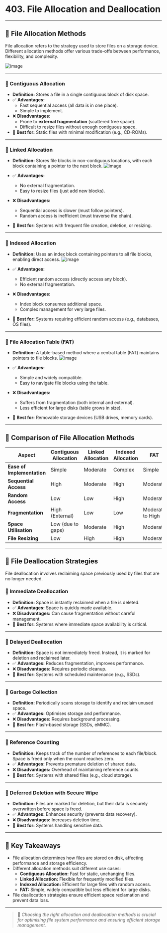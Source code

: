 # 403. File Allocation and Deallocation

---

## 📌 File Allocation Methods
File allocation refers to the strategy used to store files on a storage device. Different allocation methods offer various trade-offs between performance, flexibility, and complexity.

![image](https://github.com/user-attachments/assets/def9bdcd-f546-411f-a5fd-c3520b3cf635)

---

### 🔹 Contiguous Allocation
- **Definition:** Stores a file in a single contiguous block of disk space.
- ✅ **Advantages:** 
  - Fast sequential access (all data is in one place).
  - Simple to implement.
- ❌ **Disadvantages:**
  - Prone to **external fragmentation** (scattered free space).
  - Difficult to resize files without enough contiguous space.
- 🚀 **Best for:** Static files with minimal modification (e.g., CD-ROMs).

---

### 🔹 Linked Allocation
- **Definition:** Stores file blocks in non-contiguous locations, with each block containing a pointer to the next block.
  ![image](https://github.com/user-attachments/assets/2e45c7f8-25b7-46b6-af1a-7689aea097d4)

- ✅ **Advantages:** 
  - No external fragmentation.
  - Easy to resize files (just add new blocks).
- ❌ **Disadvantages:**
  - Sequential access is slower (must follow pointers).
  - Random access is inefficient (must traverse the chain).
- 🚀 **Best for:** Systems with frequent file creation, deletion, or resizing.

---

### 🔹 Indexed Allocation
- **Definition:** Uses an index block containing pointers to all file blocks, enabling direct access.
  ![image](https://github.com/user-attachments/assets/00113c1e-dc5f-40ed-9b91-0a3f8be6940f)

- ✅ **Advantages:** 
  - Efficient random access (directly access any block).
  - No external fragmentation.
- ❌ **Disadvantages:**
  - Index block consumes additional space.
  - Complex management for very large files.
- 🚀 **Best for:** Systems requiring efficient random access (e.g., databases, OS files).

---

### 🔹 File Allocation Table (FAT)
- **Definition:** A table-based method where a central table (FAT) maintains pointers to file blocks.
  ![image](https://github.com/user-attachments/assets/b1488dd6-5c87-4618-8679-51391730c691)

- ✅ **Advantages:** 
  - Simple and widely compatible.
  - Easy to navigate file blocks using the table.
- ❌ **Disadvantages:**
  - Suffers from fragmentation (both internal and external).
  - Less efficient for large disks (table grows in size).
- 🚀 **Best for:** Removable storage devices (USB drives, memory cards).

---

## 📌 Comparison of File Allocation Methods

| Aspect                 | Contiguous Allocation | Linked Allocation | Indexed Allocation | FAT              |
|------------------------|-------------------------|--------------------|---------------------|-------------------|
| **Ease of Implementation** | Simple                  | Moderate            | Complex              | Simple             |
| **Sequential Access**     | High                    | Moderate            | High                 | Moderate           |
| **Random Access**         | Low                     | Low                 | High                 | Moderate           |
| **Fragmentation**         | High (External)         | Low                  | Low                  | Moderate to High   |
| **Space Utilisation**     | Low (due to gaps)       | Moderate             | High                 | Moderate           |
| **File Resizing**         | Low                     | High                 | High                 | Moderate           |

---

## 📌 File Deallocation Strategies
File deallocation involves reclaiming space previously used by files that are no longer needed.

### 🔹 Immediate Deallocation
- **Definition:** Space is instantly reclaimed when a file is deleted.
- ✅ **Advantages:** Space is quickly made available.
- ❌ **Disadvantages:** Can cause fragmentation without careful management.
- 🚀 **Best for:** Systems where immediate space availability is critical.

---

### 🔹 Delayed Deallocation
- **Definition:** Space is not immediately freed. Instead, it is marked for deletion and reclaimed later.
- ✅ **Advantages:** Reduces fragmentation, improves performance.
- ❌ **Disadvantages:** Requires periodic cleanup.
- 🚀 **Best for:** Systems with scheduled maintenance (e.g., SSDs).

---

### 🔹 Garbage Collection
- **Definition:** Periodically scans storage to identify and reclaim unused space.
- ✅ **Advantages:** Optimises storage and performance.
- ❌ **Disadvantages:** Requires background processing.
- 🚀 **Best for:** Flash-based storage (SSDs, eMMC).

---

### 🔹 Reference Counting
- **Definition:** Keeps track of the number of references to each file/block. Space is freed only when the count reaches zero.
- ✅ **Advantages:** Prevents premature deletion of shared data.
- ❌ **Disadvantages:** Overhead of maintaining reference counts.
- 🚀 **Best for:** Systems with shared files (e.g., cloud storage).

---

### 🔹 Deferred Deletion with Secure Wipe
- **Definition:** Files are marked for deletion, but their data is securely overwritten before space is freed.
- ✅ **Advantages:** Enhances security (prevents data recovery).
- ❌ **Disadvantages:** Increases deletion time.
- 🚀 **Best for:** Systems handling sensitive data.

---

## 📌 Key Takeaways
- File allocation determines how files are stored on disk, affecting performance and storage efficiency.
- Different allocation methods suit different use cases:
  - **Contiguous Allocation:** Fast for static, unchanging files.
  - **Linked Allocation:** Flexible for frequently modified files.
  - **Indexed Allocation:** Efficient for large files with random access.
  - **FAT:** Simple, widely compatible but less efficient for large disks.
- File deallocation strategies ensure efficient space reclamation and prevent data loss.

---

> 🚀 *Choosing the right allocation and deallocation methods is crucial for optimising file system performance and ensuring efficient storage management.*

